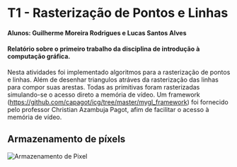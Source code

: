 # T1 - Rasterização de Pontos e Linhas 

#### Alunos: Guilherme Moreira Rodrigues e Lucas Santos Alves

#### Relatório sobre o primeiro trabalho da disciplina de introdução à computação gráfica. 

Nesta atividades foi implementado algoritmos para a rasterização de pontos e linhas. Além de desenhar triangulos atráves da rasterização das linhas para compor suas arestas. Todas as primitivas foram rasterizadas simulando-se o acesso direto a memória de vídeo.
Um framework (https://github.com/capagot/icg/tree/master/mygl_framework) foi fornecido pelo professor Christian Azambuja Pagot, afim de facilitar o acesso à memória de vídeo.

## Armazenamento de píxels

![Armazenamento de Pixel](https://github.com/GuilhermeMRodrigues/Computacao_Grafica/blob/master/imagens/armazenamento_pixel.png)

